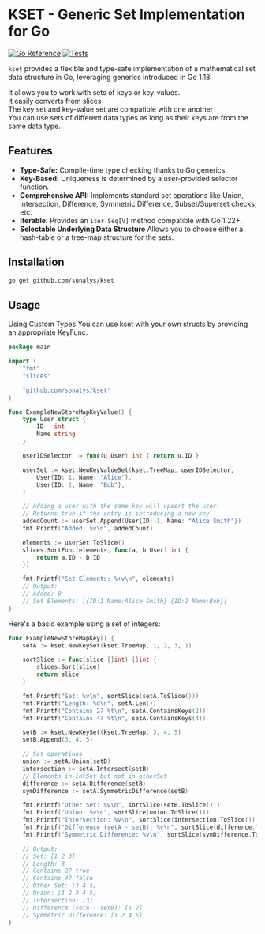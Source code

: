 # KSET - Generic Set Implementation for Go

[![Go Reference](https://pkg.go.dev/badge/github.com/sonalys/kset.svg)](https://pkg.go.dev/github.com/sonalys/kset)
[![Tests](https://github.com/sonalys/kset/actions/workflows/test.yml/badge.svg)](https://github.com/sonalys/kset/actions/workflows/test.yml)

`kset` provides a flexible and type-safe implementation of a mathematical set data structure in Go, leveraging generics introduced in Go 1.18.

It allows you to work with sets of keys or key-values.  
It easily converts from slices  
The key set and key-value set are compatible with one another  
You can use sets of different data types as long as their keys are from the same data type.

## Features

*   **Type-Safe:** Compile-time type checking thanks to Go generics.
*   **Key-Based:** Uniqueness is determined by a user-provided selector function.
*   **Comprehensive API:** Implements standard set operations like Union, Intersection, Difference, Symmetric Difference, Subset/Superset checks, etc.
*   **Iterable:** Provides an `iter.Seq[V]` method compatible with Go 1.22+.
*   **Selectable Underlying Data Structure** Allows you to choose either a hash-table or a tree-map structure for the sets.

## Installation

```bash
go get github.com/sonalys/kset
```

## Usage

Using Custom Types
You can use kset with your own structs by providing an appropriate KeyFunc.

```go
package main

import (
	"fmt"
	"slices"

	"github.com/sonalys/kset"
)

func ExampleNewStoreMapKeyValue() {
	type User struct {
		ID   int
		Name string
	}

	userIDSelector := func(u User) int { return u.ID }

	userSet := kset.NewKeyValueSet(kset.TreeMap, userIDSelector,
		User{ID: 1, Name: "Alice"},
		User{ID: 2, Name: "Bob"},
	)

	// Adding a user with the same key will upsert the user.
	// Returns true if the entry is introducing a new key.
	addedCount := userSet.Append(User{ID: 1, Name: "Alice Smith"})
	fmt.Printf("Added: %v\n", addedCount)

	elements := userSet.ToSlice()
	slices.SortFunc(elements, func(a, b User) int {
		return a.ID - b.ID
	})

	fmt.Printf("Set Elements: %+v\n", elements)
	// Output:
	// Added: 0
	// Set Elements: [{ID:1 Name:Alice Smith} {ID:2 Name:Bob}]
}
```

Here's a basic example using a set of integers:

```go
func ExampleNewStoreMapKey() {
	setA := kset.NewKeySet(kset.TreeMap, 1, 2, 3, 1)

	sortSlice := func(slice []int) []int {
		slices.Sort(slice)
		return slice
	}

	fmt.Printf("Set: %v\n", sortSlice(setA.ToSlice()))
	fmt.Printf("Length: %d\n", setA.Len())
	fmt.Printf("Contains 2? %t\n", setA.ContainsKeys(2))
	fmt.Printf("Contains 4? %t\n", setA.ContainsKeys(4))

	setB := kset.NewKeySet(kset.TreeMap, 3, 4, 5)
	setB.Append(3, 4, 5)

	// Set operations
	union := setA.Union(setB)
	intersection := setA.Intersect(setB)
	// Elements in intSet but not in otherSet
	difference := setA.Difference(setB)
	symDifference := setA.SymmetricDifference(setB)

	fmt.Printf("Other Set: %v\n", sortSlice(setB.ToSlice()))
	fmt.Printf("Union: %v\n", sortSlice(union.ToSlice()))
	fmt.Printf("Intersection: %v\n", sortSlice(intersection.ToSlice()))
	fmt.Printf("Difference (setA - setB): %v\n", sortSlice(difference.ToSlice()))
	fmt.Printf("Symmetric Difference: %v\n", sortSlice(symDifference.ToSlice()))

	// Output:
	// Set: [1 2 3]
	// Length: 3
	// Contains 2? true
	// Contains 4? false
	// Other Set: [3 4 5]
	// Union: [1 2 3 4 5]
	// Intersection: [3]
	// Difference (setA - setB): [1 2]
	// Symmetric Difference: [1 2 4 5]
}
```